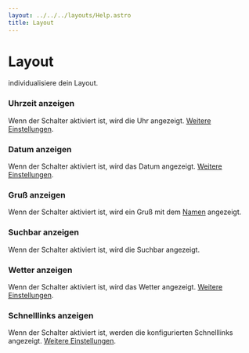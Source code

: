 ```yaml
---
layout: ../../../layouts/Help.astro
title: Layout
---
```


# Layout

individualisiere dein Layout.

### Uhrzeit anzeigen

Wenn der Schalter aktiviert ist, wird die Uhr angezeigt. [Weitere Einstellungen](/docs/de/time). 

### Datum anzeigen

Wenn der Schalter aktiviert ist, wird das Datum angezeigt. [Weitere Einstellungen](/docs/de/date). 

### Gruß anzeigen

Wenn der Schalter aktiviert ist, wird ein Gruß mit dem [Namen](/docs/de/general#name) angezeigt. 

### Suchbar anzeigen

Wenn der Schalter aktiviert ist, wird die Suchbar angezeigt.

### Wetter anzeigen

Wenn der Schalter aktiviert ist, wird das Wetter angezeigt. [Weitere Einstellungen](/docs/de/weather).

### Schnelllinks anzeigen

Wenn der Schalter aktiviert ist, werden die konfigurierten Schnelllinks angezeigt. [Weitere Einstellungen](/docs/de/shortcuts).
